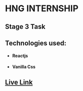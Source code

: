 # HNG INTERNSHIP
## Stage 3 Task

## Technologies used:
* #### **Reactjs**
* #### **Vanilla Css**

## **[Live Link](https://hngi9-task3.vercel.app/)**
